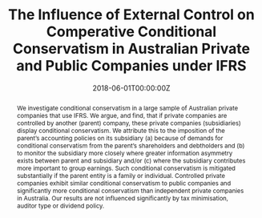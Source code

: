 ---
title: 'The Influence of External Control on Comperative Conditional Conservatism in Australian Private and Public Companies under IFRS'

# Authors
# If you created a profile for a user (e.g. the default `admin` user), write the username (folder name) here
# and it will be replaced with their full name and linked to their profile.
authors:
  - "with Richard Morris"

# Author notes (optional)
# author_notes:
#   - 'Equal contribution'

date: '2018-06-01T00:00:00Z'
# doi: ''

# Schedule page publish date (NOT publication's date).
# publishDate: '2017-01-01T00:00:00Z'

# Publication type.
# Accepts a single type but formatted as a YAML list (for Hugo requirements).
# Enter a publication type from the CSL standard.
publication_types: ['Working Paper']

# Publication name and optional abbreviated publication name.
# publication: In *Hugo Blox Builder Conference*
# publication_short: In *ICW*

abstract: "We investigate conditional conservatism in a large sample of Australian private companies that use IFRS. We argue, and find, that if private companies are controlled by another (parent) company, these private companies (subsidiaries) display conditional conservatism. We attribute this to the imposition of the parent’s accounting policies on its subsidiary (a) because of demands for conditional conservatism from the parent’s shareholders and debtholders and (b) to monitor the subsidiary more closely where greater information asymmetry exists between parent and subsidiary and/or (c) where the subsidiary contributes more important to group earnings. Such conditional conservatism is mitigated substantially if the parent entity is a family or individual. Controlled private companies exhibit similar conditional conservatism to public companies and significantly more conditional conservatism than independent private companies in Australia. Our results are not influenced significantly by tax minimisation, auditor type or dividend policy."

# Summary. An optional shortened abstract.
# summary: Lorem ipsum dolor sit amet

# tags: []

# Display this page in the Featured widget?
# featured: true

# Custom links (uncomment lines below)
# links:
# - name: SSRN
#   url: https://papers.ssrn.com/sol3/papers.cfm?abstract_id=4098783

# url_pdf: ''
# url_code: 'https://github.com/HugoBlox/hugo-blox-builder'
# url_dataset: 'https://github.com/HugoBlox/hugo-blox-builder'
# url_poster: ''
# url_project: ''
# url_slides: ''
# url_source: 'https://github.com/HugoBlox/hugo-blox-builder'
# url_video: 'https://youtube.com'

# Featured image
# To use, add an image named `featured.jpg/png` to your page's folder.
# image:
#   caption: 'Image credit: [**Unsplash**](https://unsplash.com/photos/pLCdAaMFLTE)'
#   focal_point: ''
#   preview_only: false

# Associated Projects (optional).
#   Associate this publication with one or more of your projects.
#   Simply enter your project's folder or file name without extension.
#   E.g. `internal-project` references `content/project/internal-project/index.md`.
#   Otherwise, set `projects: []`.
# projects:
#   - example

# Slides (optional).
#   Associate this publication with Markdown slides.
#   Simply enter your slide deck's filename without extension.
#   E.g. `slides: "example"` references `content/slides/example/index.md`.
#   Otherwise, set `slides: ""`.
# slides: example
---